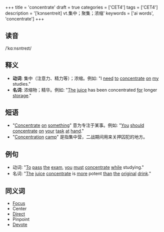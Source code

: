 +++
title = 'concentrate'
draft = true
categories = ['CET4']
tags = ['CET4']
description = '[ˈkɔnsentreit] vt.集中；聚集；浓缩'
keywords = ['ai words', 'concentrate']
+++

## 读音
/ˈkɑːnsntreɪt/

## 释义
- **动词**: 集中（注意力、精力等）；浓缩。例如: "I [need](/zh/post/need/) [to](/zh/post/to/) [concentrate](/zh/post/concentrate/) [on](/zh/post/on/) [my](/zh/post/my/) studies." 
- **名词**: 浓缩物；精华。例如: "[The](/zh/post/the/) [juice](/zh/post/juice/) has been concentrated [for](/zh/post/for/) longer [storage](/zh/post/storage/)."

## 短语
- "[Concentrate](/zh/post/concentrate/) [on](/zh/post/on/) [something](/zh/post/something/)" 意为专注于某事。例如: "[You](/zh/post/you/) [should](/zh/post/should/) [concentrate](/zh/post/concentrate/) [on](/zh/post/on/) [your](/zh/post/your/) [task](/zh/post/task/) [at](/zh/post/at/) [hand](/zh/post/hand/)."
- "[Concentration](/zh/post/concentration/) [camp](/zh/post/camp/)" 是指集中营，二战期间用来关押囚犯的地方。

## 例句
- 动词: "[To](/zh/post/to/) [pass](/zh/post/pass/) [the](/zh/post/the/) [exam](/zh/post/exam/), [you](/zh/post/you/) [must](/zh/post/must/) [concentrate](/zh/post/concentrate/) [while](/zh/post/while/) studying."
- 名词: "[The](/zh/post/the/) [juice](/zh/post/juice/) [concentrate](/zh/post/concentrate/) is [more](/zh/post/more/) potent [than](/zh/post/than/) [the](/zh/post/the/) [original](/zh/post/original/) [drink](/zh/post/drink/)."

## 同义词
- [Focus](/zh/post/focus/)
- Center
- [Direct](/zh/post/direct/)
- Pinpoint
- [Devote](/zh/post/devote/)
